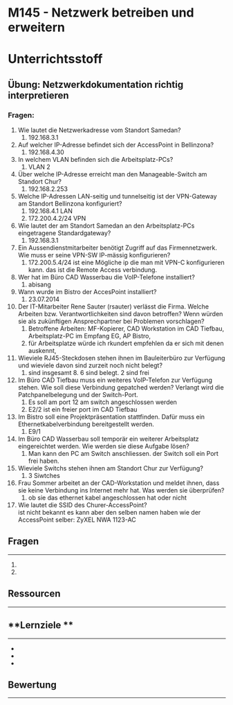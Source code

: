 # M145 - Netzwerk betreiben und erweitern   
# Unterrichtsstoff   

## Übung: Netzwerkdokumentation richtig interpretieren   
### Fragen:   
1. Wie lautet die Netzwerkadresse vom Standort Samedan?   
    1. 192.168.3.1   
2. Auf welcher IP-Adresse befindet sich der AccessPoint in Bellinzona?   
    1. 192.168.4.30   
3. In welchem VLAN befinden sich die Arbeitsplatz-PCs?   
    1. VLAN 2   
4. Über welche IP-Adresse erreicht man den Manageable-Switch am Standort Chur?   
    1. 192.168.2.253   
5. Welche IP-Adressen LAN-seitig und tunnelseitig ist der VPN-Gateway am Standort Bellinzona konfiguriert?   
    1. 192.168.4.1 LAN   
    2. 172.200.4.2/24 VPN   
6. Wie lautet der am Standort Samedan an den Arbeitsplatz-PCs eingetragene Standardgateway?   
    1. 192.168.3.1   
7. Ein Aussendienstmitarbeiter benötigt Zugriff auf das Firmennetzwerk. Wie muss er seine VPN-SW IP-mässig konfigurieren?   
    1. 172.200.5.4/24 ist eine Mögliche ip die man mit VPN-C konfigurieren kann. das ist die Remote Access verbindung.   
8. Wer hat im Büro CAD Wasserbau die VoIP-Telefone installiert?   
    1. abisang   
9. Wann wurde im Bistro der AccesPoint installiert?   
    1. 23.07.2014   
10. Der IT-Mitarbeiter Rene Sauter (rsauter) verlässt die Firma. Welche Arbeiten bzw. Verantwortlichkeiten sind davon betroffen? Wenn würden sie als zukünftigen Ansprechpartner bei Problemen vorschlagen?   
    1. Betroffene Arbeiten: MF-Kopierer, CAD Workstation im CAD Tiefbau, Arbeitsplatz-PC im Empfang EG, AP Bistro,    
    2. für Arbeitsplatze würde ich rkundert empfehlen da er sich mit denen auskennt,    
11. Wieviele RJ45-Steckdosen stehen ihnen im Bauleiterbüro zur Verfügung und wieviele davon sind zurzeit noch nicht belegt?   
    1.  sind insgesamt 8. 6 sind belegt. 2 sind frei   
12. Im Büro CAD Tiefbau muss ein weiteres VoIP-Telefon zur Verfügung stehen. Wie soll diese Verbindung gepatched werden? Verlangt wird die Patchpanelbelegung und der Switch-Port.   
    1. Es soll am port 12 am switch angeschlossen werden   
    2. E2/2 ist ein freier port im CAD Tiefbau   
13. Im Bistro soll eine Projektpräsentation stattfinden. Dafür muss ein Ethernetkabelverbindung bereitgestellt werden.   
    1. E9/1   
14. Im Büro CAD Wasserbau soll temporär ein weiterer Arbeitsplatz eingereichtet werden. Wie werden sie diese Aufgabe lösen?   
    1. Man kann den PC am Switch anschliessen. der Switch soll ein Port frei haben.    
15. Wieviele Switchs stehen ihnen am Standort Chur zur Verfügung?   
    1. 3 Siwtches   
16. Frau Sommer arbeitet an der CAD-Workstation und meldet ihnen, dass sie keine Verbindung ins Internet mehr hat. Was werden sie überprüfen?   
    1. ob sie das ethernet kabel angeschlossen hat oder nicht   
17. Wie lautet die SSID des Churer-AccessPoint?   
    ist nicht bekannt es kann aber den selben namen haben wie der AccessPoint selber: ZyXEL NWA 1123-AC   
   
   
## Fragen   
 --- 
1.    
2.    
   
## Ressourcen   
 --- 
## **Lernziele **   
 --- 
-    
-    
-    
   
   
## Bewertung   
 --- 
   
